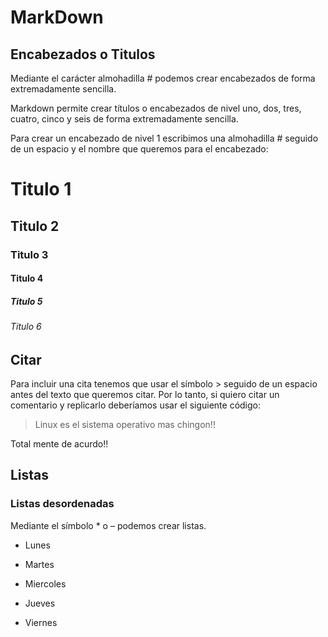 # MarkDown

## Encabezados o Titulos

Mediante el carácter almohadilla # podemos crear encabezados
de forma extremadamente sencilla.

Markdown permite crear títulos o encabezados de nivel uno, dos, tres, cuatro,
cinco y seis de forma extremadamente sencilla.

Para crear un encabezado de nivel 1 escribimos una almohadilla # seguido de un
espacio y el nombre que queremos para el encabezado:

# Titulo 1
## Titulo 2
### Titulo 3
#### Titulo 4
##### Titulo 5
###### Titulo 6

## Citar

Para incluir una cita tenemos que usar el símbolo > seguido de un espacio antes
del texto que queremos citar. Por lo tanto, si quiero citar
un comentario y replicarlo deberíamos usar el siguiente código:

> Linux es el sistema operativo mas chingon!!

Total mente de acurdo!!


## Listas

### Listas desordenadas

Mediante el símbolo * o – podemos crear listas.

* Lunes
- Martes
* Miercoles
- Jueves 
* Viernes
